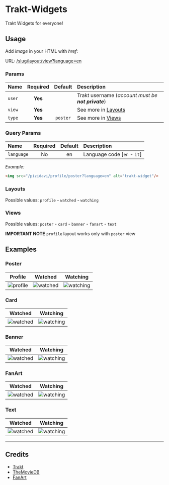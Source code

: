 
# Trakt-Widgets

Trakt Widgets for everyone!  


## Usage

Add _image_ in your HTML with _href_:  

URL: [/slug/layout/view?language=en](/slug/layout/view?language=en)  

### Params

| Name | Required | Default |Description |
| :--- | :---: | :---: | :--- |
| `user` | **Yes**  |  | Trakt username (_account must be **not private**_) |
| `view` | **Yes** |  | See more in [Layouts](#layouts) |
| `type` | **Yes** | `poster` | See more in [Views](#views) |

### Query Params

| Name | Required | Default |Description |
| :--- | :---: | :---: | :--- |
| `language` | No | en | Language code [`en` - `it`] |

_Example:_ 
``` html
<img src="/pizidavi/profile/poster?language=en" alt="trakt-widget"/>
```  

### Layouts

Possible values: `profile` - `watched` - `watching`  

### Views

Possible values: `poster` - `card` - `banner` - `fanart` - `text`  

**IMPORTANT NOTE** `profile` layout works only with `poster` view  


## Examples

### Poster

| Profile | Watched | Watching |
| :---: | :---: | :---: |
| ![profile](/pizidavi/profile/poster) | ![watched ](/pizidavi/profile/poster) | ![watching ](/pizidavi/profile/poster) |

### Card

| Watched | Watching |
| :---: | :---: |
| ![watched ](/pizidavi/profile/card) | ![watching ](/pizidavi/profile/card) |

### Banner

| Watched | Watching |
| :---: | :---: |
| ![watched ](/pizidavi/profile/banner) | ![watching ](/pizidavi/profile/banner) |

### FanArt

| Watched | Watching |
| :---: | :---: |
| ![watched ](/pizidavi/profile/fanart) | ![watching ](/pizidavi/profile/fanart) |

### Text

| Watched | Watching |
| :---: | :---: |
| ![watched ](/pizidavi/profile/text) | ![watching ](/pizidavi/profile/text) |

---

## Credits

- [Trakt](https://trakt.tv)
- [TheMovieDB](https://www.themoviedb.org)
- [FanArt](https://fanart.tv)

